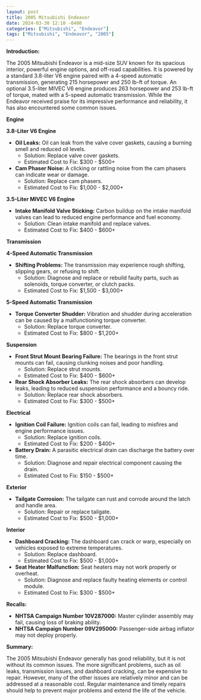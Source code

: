 ```yaml
---
layout: post
title: 2005 Mitsubishi Endeavor
date: 2024-03-30 12:10 -0400
categories: ["Mitsubishi", "Endeavor"]
tags: ["Mitsubishi", "Endeavor", "2005"]
---
```

**Introduction:**

The 2005 Mitsubishi Endeavor is a mid-size SUV known for its spacious interior, powerful engine options, and off-road capabilities. It is powered by a standard 3.8-liter V6 engine paired with a 4-speed automatic transmission, generating 215 horsepower and 250 lb-ft of torque. An optional 3.5-liter MIVEC V6 engine produces 263 horsepower and 253 lb-ft of torque, mated with a 5-speed automatic transmission. While the Endeavor received praise for its impressive performance and reliability, it has also encountered some common issues.

**Engine**

**3.8-Liter V6 Engine**

* **Oil Leaks:** Oil can leak from the valve cover gaskets, causing a burning smell and reduced oil levels.
    * Solution: Replace valve cover gaskets.
    * Estimated Cost to Fix: $300 - $500+
* **Cam Phaser Noise:** A clicking or rattling noise from the cam phasers can indicate wear or damage.
    * Solution: Replace cam phasers.
    * Estimated Cost to Fix: $1,000 - $2,000+

**3.5-Liter MIVEC V6 Engine**

* **Intake Manifold Valve Sticking:** Carbon buildup on the intake manifold valves can lead to reduced engine performance and fuel economy.
    * Solution: Clean intake manifold and replace valves.
    * Estimated Cost to Fix: $400 - $600+

**Transmission**

**4-Speed Automatic Transmission**

* **Shifting Problems:** The transmission may experience rough shifting, slipping gears, or refusing to shift.
    * Solution: Diagnose and replace or rebuild faulty parts, such as solenoids, torque converter, or clutch packs.
    * Estimated Cost to Fix: $1,500 - $3,000+

**5-Speed Automatic Transmission**

* **Torque Converter Shudder:** Vibration and shudder during acceleration can be caused by a malfunctioning torque converter.
    * Solution: Replace torque converter.
    * Estimated Cost to Fix: $800 - $1,200+

**Suspension**

* **Front Strut Mount Bearing Failure:** The bearings in the front strut mounts can fail, causing clunking noises and poor handling.
    * Solution: Replace strut mounts.
    * Estimated Cost to Fix: $400 - $600+
* **Rear Shock Absorber Leaks:** The rear shock absorbers can develop leaks, leading to reduced suspension performance and a bouncy ride.
    * Solution: Replace rear shock absorbers.
    * Estimated Cost to Fix: $300 - $500+

**Electrical**

* **Ignition Coil Failure:** Ignition coils can fail, leading to misfires and engine performance issues.
    * Solution: Replace ignition coils.
    * Estimated Cost to Fix: $200 - $400+
* **Battery Drain:** A parasitic electrical drain can discharge the battery over time.
    * Solution: Diagnose and repair electrical component causing the drain.
    * Estimated Cost to Fix: $150 - $500+

**Exterior**

* **Tailgate Corrosion:** The tailgate can rust and corrode around the latch and handle area.
    * Solution: Repair or replace tailgate.
    * Estimated Cost to Fix: $500 - $1,000+

**Interior**

* **Dashboard Cracking:** The dashboard can crack or warp, especially on vehicles exposed to extreme temperatures.
    * Solution: Replace dashboard.
    * Estimated Cost to Fix: $500 - $1,000+
* **Seat Heater Malfunction:** Seat heaters may not work properly or overheat.
    * Solution: Diagnose and replace faulty heating elements or control module.
    * Estimated Cost to Fix: $300 - $500+

**Recalls:**

* **NHTSA Campaign Number 10V287000:** Master cylinder assembly may fail, causing loss of braking ability.
* **NHTSA Campaign Number 09V295000:** Passenger-side airbag inflator may not deploy properly.

**Summary:**

The 2005 Mitsubishi Endeavor generally has good reliability, but it is not without its common issues. The more significant problems, such as oil leaks, transmission issues, and dashboard cracking, can be expensive to repair. However, many of the other issues are relatively minor and can be addressed at a reasonable cost. Regular maintenance and timely repairs should help to prevent major problems and extend the life of the vehicle.
